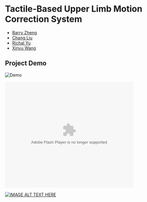 # Tactile-Based Upper Limb Motion Correction System

- [Barry Zheng](https://github.com/wxzheng25)
- [Chang Liu](https://github.com/fluencycy)
- [Richal Yu](https://github.com/Richal13Yu)
- [Xinyu Wang](https://github.com/wxy02111)

## Project Demo

![Demo](Demo_video/Demo.gif)

<object width="425" height="350">
  <param name="movie" value="http://www.youtube.com/user/wwwLoveWatercom?v=wX_SBOqtOxI" />
  <param name="wmode" value="transparent" />
  <embed src="http://www.youtube.com/user/wwwLoveWatercom?v=wX_SBOqtOxI"
         type="application/x-shockwave-flash"
         wmode="transparent" width="425" height="350" />
</object>

[![IMAGE ALT TEXT HERE](https://img.youtube.com/vi/wX_SBOqtOxI/0.jpg)](https://www.youtube.com/watch?v=wX_SBOqtOxI)
